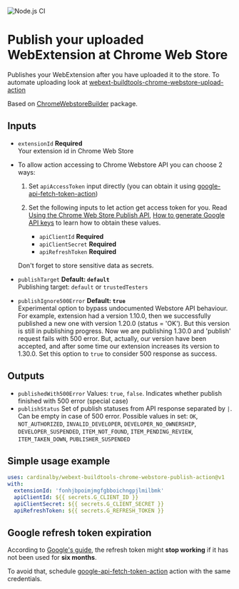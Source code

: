![Node.js CI](https://github.com/cardinalby/webext-buildtools-chrome-webstore-publish-action/workflows/build-test/badge.svg)

# Publish your uploaded WebExtension at Chrome Web Store

Publishes your WebExtension after you have uploaded it to the store. To automate uploading look at 
[webext-buildtools-chrome-webstore-upload-action](https://github.com/cardinalby/webext-buildtools-chrome-webstore-upload-action)

Based on [ChromeWebstoreBuilder](https://www.npmjs.com/package/webext-buildtools-chrome-webstore-builder) 
package.

## Inputs

* `extensionId` **Required**<br>
Your extension id in Chrome Web Store

* To allow action accessing to Chrome Webstore API you can choose 2 ways:
    1. Set `apiAccessToken` input directly (you can obtain it using 
    [google-api-fetch-token-action](https://github.com/cardinalby/google-api-fetch-token-action)) 

    2. Set the following inputs to let action get access token for you. Read 
    [Using the Chrome Web Store Publish API](https://developer.chrome.com/webstore/using_webstore_api), 
    [How to generate Google API keys](https://github.com/DrewML/chrome-webstore-upload/blob/master/How%20to%20generate%20Google%20API%20keys.md)
    to learn how to obtain these values.
        * `apiClientId` **Required**
        * `apiClientSecret` **Required**
        * `apiRefreshToken` **Required** 

    Don't forget to store sensitive data as secrets.

* `publishTarget` **Default: `default`**<br>
Publishing target: `default` or `trustedTesters`

* `publishIgnore500Error` **Default: `true`**<br>
Experimental option to bypass undocumented Webstore API behaviour. For example, extension had 
a version 1.10.0, then we successfully published a new one with version 1.20.0 (status = 'OK').
But this version is still in publishing progress. Now we are publishing 1.30.0 and 'publish' 
request fails with 500 error. But, actually, our version have been accepted, and after 
some time our extension increases its version to 1.30.0. Set this option to `true` to consider 
500 response as success.

## Outputs

* `publishedWith500Error` Values: `true`, `false`. Indicates whether publish finished with 500 error (special case)
* `publishStatus` Set of publish statuses from API response separated by `|`. Can be empty in case of 500 error.
Possible values in set: `OK`, `NOT_AUTHORIZED`, `INVALID_DEVELOPER`, `DEVELOPER_NO_OWNERSHIP`, `DEVELOPER_SUSPENDED`,
`ITEM_NOT_FOUND`, `ITEM_PENDING_REVIEW`, `ITEM_TAKEN_DOWN`, `PUBLISHER_SUSPENDED`

## Simple usage example

```yaml
uses: cardinalby/webext-buildtools-chrome-webstore-publish-action@v1
with:
  extensionId: 'fonhjbpoimjmgfgbboichngpjlmilbmk'
  apiClientId: ${{ secrets.G_CLIENT_ID }}
  apiClientSecret: ${{ secrets.G_CLIENT_SECRET }}
  apiRefreshToken: ${{ secrets.G_REFRESH_TOKEN }}
```

## Google refresh token expiration

According to [Google's guide](https://developers.google.com/identity/protocols/oauth2#expiration), 
the refresh token might **stop working** if it has not been used for **six months**. 

To avoid that, schedule
[google-api-fetch-token-action](https://github.com/cardinalby/google-api-fetch-token-action) action 
with the same credentials.